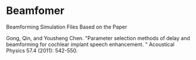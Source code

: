 # Beamfomer
Beamforming Simulation Files Based on the Paper 

Gong, Qin, and Yousheng Chen. "Parameter selection methods of delay and beamforming for cochlear implant speech enhancement.
" Acoustical Physics 57.4 (2011): 542-550.
